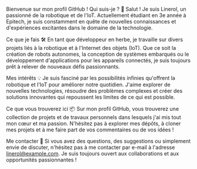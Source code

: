 Bienvenue sur mon profil GitHub !
Qui suis-je ?
👋 Salut ! Je suis Linerol, un passionné de la robotique et de l'IoT. Actuellement étudiant en 3e année à Epitech, je suis constamment en quête de nouvelles connaissances et d'expériences excitantes dans le domaine de la technologie.

Ce que je fais
🛠️ En tant que développeur en herbe, je travaille sur divers projets liés à la robotique et à l'Internet des objets (IoT). Que ce soit la création de robots autonomes, la conception de systèmes embarqués ou le développement d'applications pour les appareils connectés, je suis toujours prêt à relever de nouveaux défis passionnants.

Mes intérêts
💡 Je suis fasciné par les possibilités infinies qu'offrent la robotique et l'IoT pour améliorer notre quotidien. J'aime explorer de nouvelles technologies, résoudre des problèmes complexes et créer des solutions innovantes qui repoussent les limites de ce qui est possible.

Ce que vous trouverez ici
📦 Sur mon profil GitHub, vous trouverez une collection de projets et de travaux personnels dans lesquels j'ai mis tout mon cœur et ma passion. N'hésitez pas à explorer mes dépôts, à cloner mes projets et à me faire part de vos commentaires ou de vos idées !

Me contacter
📧 Si vous avez des questions, des suggestions ou simplement envie de discuter, n'hésitez pas à me contacter par e-mail à l'adresse linerol@example.com. Je suis toujours ouvert aux collaborations et aux opportunités passionnantes !


<!--
**linerol/linerol** is a ✨ _special_ ✨ repository because its `README.md` (this file) appears on your GitHub profile.

Here are some ideas to get you started:

- 🔭 I’m currently working on ...
- 🌱 I’m currently learning ...
- 👯 I’m looking to collaborate on ...
- 🤔 I’m looking for help with ...
- 💬 Ask me about ...
- 📫 How to reach me: ...
- 😄 Pronouns: ...
- ⚡ Fun fact: ...
-->
